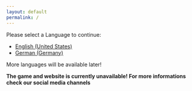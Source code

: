 ```yaml
---
layout: default
permalink: /
---
```


Please select a Language to continue:

- [English (United States)](https://tfngamesofficial.github.io/en-US/home)
- [German (Germany)](https://tfngamesofficial.github.io/de/home)


More languages will be available later!

**The game and website is currently unavailable! For more informations check our social media channels**

